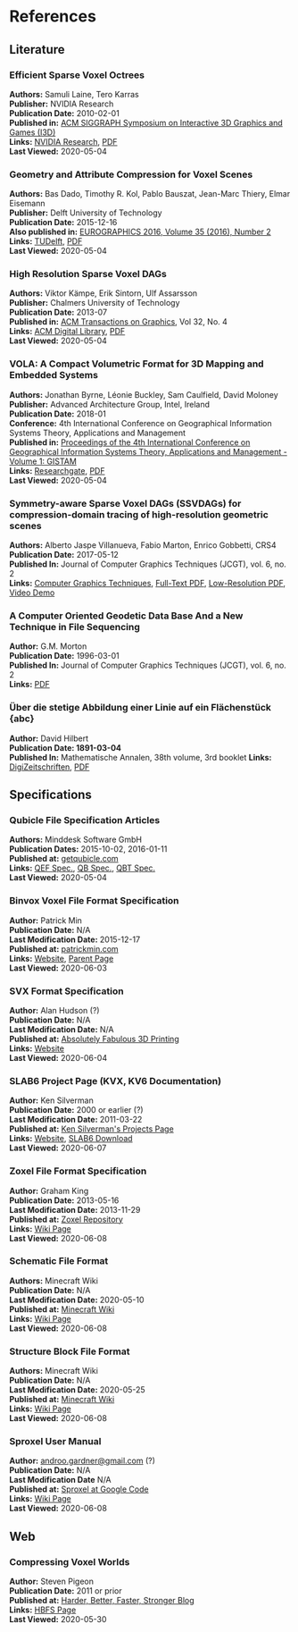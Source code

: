 # References

## Literature

### Efficient Sparse Voxel Octrees

**Authors:** Samuli Laine, Tero Karras<br>
**Publisher:** NVIDIA Research<br>
**Publication Date:** 2010-02-01<br>
**Published in:** [ACM SIGGRAPH Symposium on Interactive 3D Graphics and Games (I3D)](
http://graphics.cs.williams.edu/i3d10/)<br>
**Links:** [NVIDIA Research](https://research.nvidia.com/publication/efficient-sparse-voxel-octrees),
[PDF](https://research.nvidia.com/sites/default/files/pubs/2010-02_Efficient-Sparse-Voxel/laine2010i3d_paper.pdf)<br>
**Last Viewed:** 2020-05-04

### Geometry and Attribute Compression for Voxel Scenes

**Authors:** Bas Dado, Timothy R. Kol, Pablo Bauszat, Jean-Marc Thiery, Elmar Eisemann<br>
**Publisher:** Delft University of Technology<br>
**Publication Date:** 2015-12-16<br>
**Also published in:** [EUROGRAPHICS 2016, Volume 35 (2016), Number 2](
https://www.researchgate.net/profile/Timothy_Kol/publication/303597840_Geometry_and_Attribute_Compression_for_Voxel_Scenes/links/5b504016aca27217ffa25e39/Geometry-and-Attribute-Compression-for-Voxel-Scenes.pdf)<br>
**Links:** [TUDelft](https://repository.tudelft.nl/islandora/object/uuid:c8dec252-de9e-4c5c-9179-fb801f78caaf),
[PDF](https://repository.tudelft.nl/islandora/object/uuid:c8dec252-de9e-4c5c-9179-fb801f78caaf/datastream/OBJ/download)
<br>
**Last Viewed:** 2020-05-04

### High Resolution Sparse Voxel DAGs

**Authors:** Viktor Kämpe, Erik Sintorn, Ulf Assarsson<br>
**Publisher:** Chalmers University of Technology<br>
**Publication Date:** 2013-07<br>
**Published in:** [ACM Transactions on Graphics](https://dl.acm.org/journal/tog), Vol 32, No. 4<br>
**Links:** [ACM Digital Library](https://dl.acm.org/doi/10.1145/2461912.2462024),
[PDF](https://dl.acm.org/doi/pdf/10.1145/2461912.2462024?download=true)<br>
**Last Viewed:** 2020-05-04

### VOLA: A Compact Volumetric Format for 3D Mapping and Embedded Systems

**Authors:** Jonathan Byrne, Léonie Buckley, Sam Caulfield, David Moloney<br>
**Publisher:** Advanced Architecture Group, Intel, Ireland<br>
**Publication Date:** 2018-01<br>
**Conference:** 4th International Conference on Geographical Information Systems Theory, Applications and Management<br>
**Published in:** [Proceedings of the 4th International Conference on Geographical Information Systems Theory,
Applications and Management - Volume 1: GISTAM](
http://www.scitepress.net/ProceedingsDetails.aspx?ID=bxb3QTEeduo=&t=1)<br>
**Links:** [Researchgate](https://www.researchgate.net/publication/324054042_VOLA_A_Compact_Volumetric_Format_for_3D_Mapping_and_Embedded_Systems),
[PDF](https://www.researchgate.net/profile/Jonathan_Byrne/publication/324054042_VOLA_A_Compact_Volumetric_Format_for_3D_Mapping_and_Embedded_Systems/links/5b9781394585153a53299433/VOLA-A-Compact-Volumetric-Format-for-3D-Mapping-and-Embedded-Systems.pdf)
<br>
**Last Viewed:** 2020-05-04

### Symmetry-aware Sparse Voxel DAGs (SSVDAGs) for compression-domain tracing of high-resolution geometric scenes 

**Authors:** Alberto Jaspe Villanueva, Fabio Marton, Enrico Gobbetti, CRS4<br>
**Publication Date:** 2017-05-12<br>
**Published In:** Journal of Computer Graphics Techniques (JCGT), vol. 6, no. 2<br>
**Links:** [Computer Graphics Techniques](http://jcgt.org/published/0006/02/01/),
[Full-Text PDF](http://jcgt.org/published/0006/02/01/paper.pdf),
[Low-Resolution PDF](http://jcgt.org/published/0006/02/01/paper-lowres.pdf),
[Video Demo](http://jcgt.org/published/0006/02/01/jcgt-ssvdags-demo.mp4)

### A Computer Oriented Geodetic Data Base And a New Technique in File Sequencing

**Author:** G.M. Morton<br>
**Publication Date:** 1996-03-01<br>
**Published In:** Journal of Computer Graphics Techniques (JCGT), vol. 6, no. 2<br>
**Links:** [PDF](https://dominoweb.draco.res.ibm.com/reports/Morton1966.pdf)

### Über die stetige Abbildung einer Linie auf ein Flächenstück {abc}

**Author:** David Hilbert<br>
**Publication Date: 1891-03-04**<br>
**Published In:** Mathematische Annalen, 38th volume, 3rd booklet<pdf>
**Links:** [DigiZeitschriften](http://www.digizeitschriften.de/dms/img/?PID=GDZPPN002253135),
[PDF](http://www.digizeitschriften.de/download/PPN235181684_0038/PPN235181684_0038___log40.pdf)

## Specifications

### Qubicle File Specification Articles

**Authors:** Minddesk Software GmbH<br>
**Publication Dates:** 2015-10-02, 2016-01-11<br>
**Published at:** [getqubicle.com](https://getqubicle.com/)<br>
**Links:** [QEF Spec.](https://getqubicle.com/learn/article.php?id=23),
[QB Spec.](https://getqubicle.com/learn/article.php?id=22), [QBT Spec.](https://getqubicle.com/learn/article.php?id=47)
<br>
**Last Viewed:** 2020-05-04

### Binvox Voxel File Format Specification

**Author:** Patrick Min<br>
**Publication Date:** N/A<br>
**Last Modification Date:** 2015-12-17<br>
**Published at:** [patrickmin.com](https://www.patrickmin.com)<br>
**Links:** [Website](https://www.patrickmin.com/binvox/binvox.html),
[Parent Page](https://www.patrickmin.com/binvox/index.php)<br>
**Last Viewed:** 2020-06-03

### SVX Format Specification

**Author:** Alan Hudson (?)<br>
**Publication Date:** N/A<br>
**Last Modification Date:** N/A<br>
**Published at:** [Absolutely Fabulous 3D Printing](https://abfab3d.com)<br>
**Links:** [Website](https://abfab3d.com/svx-format/)<br>
**Last Viewed:** 2020-06-04

### SLAB6 Project Page (KVX, KV6 Documentation)

**Author:** Ken Silverman<br>
**Publication Date:** 2000 or earlier (?)<br>
**Last Modification Date:** 2011-03-22<br>
**Published at:** [Ken Silverman's Projects Page](http://www.advsys.net/ken/download.htm)<br>
**Links:** [Website](http://www.advsys.net/ken/download.htm#slab6),
[SLAB6 Download](http://www.advsys.net/ken/slab6.zip)<br>
**Last Viewed:** 2020-06-07

### Zoxel File Format Specification

**Author:** Graham King<br>
**Publication Date:** 2013-05-16<br>
**Last Modification Date:** 2013-11-29<br>
**Published at:** [Zoxel Repository](https://github.com/grking/zoxel)<br>
**Links:** [Wiki Page](https://github.com/grking/zoxel/wiki/Zoxel-File-Format)<br>
**Last Viewed:** 2020-06-08

### Schematic File Format

**Authors:** Minecraft Wiki<br>
**Publication Date:** N/A<br>
**Last Modification Date:** 2020-05-10<br>
**Published at:** [Minecraft Wiki](https://minecraft.gamepedia.com)<br>
**Links:** [Wiki Page](https://minecraft.gamepedia.com/Schematic_file_format)<br>
**Last Viewed:** 2020-06-08

### Structure Block File Format

**Authors:** Minecraft Wiki<br>
**Publication Date:** N/A<br>
**Last Modification Date:** 2020-05-25<br>
**Published at:** [Minecraft Wiki](https://minecraft.gamepedia.com)<br>
**Links:** [Wiki Page](https://minecraft.gamepedia.com/Structure_block_file_format)<br>
**Last Viewed:** 2020-06-08

### Sproxel User Manual

**Author:** androo.gardner@gmail.com (?)<br>
**Publication Date:** N/A<br>
**Last Modification Date** N/A<br>
**Published at:** [Sproxel at Google Code](https://code.google.com/archive/p/sproxel)<br>
**Links:** [Wiki Page](https://code.google.com/archive/p/sproxel/wikis/UserManual.wiki)<br>
**Last Viewed:** 2020-06-08

## Web

### Compressing Voxel Worlds

**Author:** Steven Pigeon<br>
**Publication Date:** 2011 or prior<br>
**Published at:** [Harder, Better, Faster, Stronger Blog](https://hbfs.wordpress.com/)<br>
**Links:** [HBFS Page](https://hbfs.wordpress.com/2011/03/22/compressing-voxel-worlds/)<br>
**Last Viewed:** 2020-05-30



<div style="margin-top: 20em"></div>
